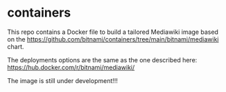 # containers

This repo contains a Docker file to build a tailored Mediawiki image based on the https://github.com/bitnami/containers/tree/main/bitnami/mediawiki chart.

The deployments options are the same as the one described here: https://hub.docker.com/r/bitnami/mediawiki/

The image is still under development!!!